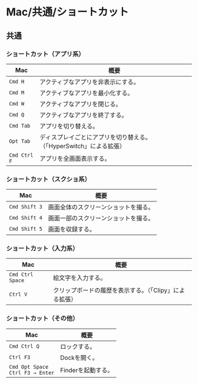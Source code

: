# Mac/共通/ショートカット

## 共通

### ショートカット（アプリ系）

| Mac          | 概要                                      |
|--------------|-----------------------------------------|
| `Cmd H`      | アクティブなアプリを非表示にする。                       |
| `Cmd M`      | アクティブなアプリを最小化する。                        |
| `Cmd W`      | アクティブなアプリを閉じる。                          |
| `Cmd Q`      | アクティブなアプリを終了する。                         |
| `Cmd Tab`    | アプリを切り替える。                              |
| `Opt Tab`    | ディスプレイごとにアプリを切り替える。（「HyperSwitch」による拡張） |
| `Cmd Ctrl F` | アプリを全画面表示する。                            |

### ショートカット（スクショ系）

| Mac           | 概要                 |
|---------------|--------------------|
| `Cmd Shift 3` | 画面全体のスクリーンショットを撮る。 |
| `Cmd Shift 4` | 画面一部のスクリーンショットを撮る。 |
| `Cmd Shift 5` | 画面を収録する。           |

### ショートカット（入力系）

| Mac              | 概要                                                    |
| ---------------- | ------------------------------------------------------- |
| `Cmd Ctrl Space` | 絵文字を入力する。                                      |
| `Ctrl V`         | クリップボードの履歴を表示する。（「Clipy」による拡張） |

### ショートカット（その他）

| Mac                                    | 概要               |
| -------------------------------------- | ------------------ |
| `Cmd Ctrl Q`                           | ロックする。       |
| `Ctrl F3`                              | Dockを開く。       |
| `Cmd Opt Space`<br />`Ctrl F3 → Enter` | Finderを起動する。 |

